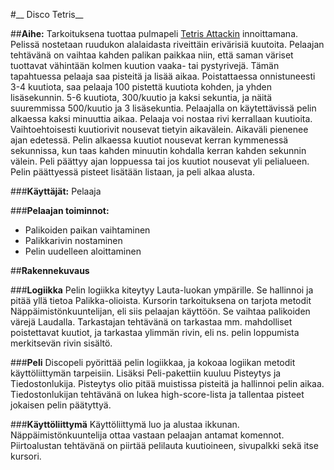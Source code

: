 #__ Disco Tetris__

##__Aihe:__ 
 Tarkoituksena tuottaa pulmapeli [Tetris Attackin](http://www.geek-pride.co.uk/wp-content/uploads/2014/03/tetris-attack-04.png) innoittamana. 
Pelissä nostetaan ruudukon alalaidasta riveittäin erivärisiä kuutoita. Pelaajan tehtävänä on vaihtaa kahden palikan paikkaa niin,
että saman väriset tuottavat vähintään kolmen kuution vaaka- tai pystyrivejä. Tämän tapahtuessa pelaaja saa pisteitä ja lisää aikaa. Poistattaessa
onnistuneesti 3-4 kuutiota, saa pelaaja 100 pistettä kuutiota kohden, ja yhden lisäsekunnin. 5-6 kuutiota, 300/kuutio ja kaksi sekuntia, ja 
näitä suuremmissa 500/kuutio ja 3 lisäsekuntia. Pelaajalla on käytettävissä pelin alkaessa kaksi minuuttia aikaa. Pelaaja voi nostaa rivi kerrallaan
kuutioita. Vaihtoehtoisesti kuutiorivit nousevat tietyin aikavälein. Aikaväli pienenee ajan edetessä. Pelin alkaessa kuutiot nousevat kerran
kymmenessä sekunnissa, kun taas kahden minuutin kohdalla kerran kahden sekunnin välein. Peli päättyy ajan loppuessa tai jos kuutiot nousevat 
yli pelialueen. Pelin päättyessä pisteet lisätään listaan, ja peli alkaa alusta.

###__Käyttäjät:__
 Pelaaja

###__Pelaajan toiminnot:__
* Palikoiden paikan vaihtaminen
* Palikkarivin nostaminen
* Pelin uudelleen aloittaminen

##__Rakennekuvaus__

###__Logiikka__
Pelin logiikka kiteytyy Lauta-luokan ympärille. Se hallinnoi ja pitää yllä tietoa Palikka-olioista. Kursorin tarkoituksena on tarjota metodit
Näppäimistönkuuntelijan, eli siis pelaajan käyttöön. Se vaihtaa palikoiden värejä Laudalla. Tarkastajan tehtävänä on tarkastaa mm. mahdolliset
poistettavat kuutiot, ja tarkastaa ylimmän rivin, eli ns. pelin loppumista merkitsevän rivin sisältö.

###__Peli__
Discopeli pyörittää pelin logiikkaa, ja kokoaa logiikan metodit käyttöliittymän tarpeisiin. Lisäksi Peli-pakettiin kuuluu Pisteytys ja 
Tiedostonlukija. Pisteytys olio pitää muistissa pisteitä ja hallinnoi pelin aikaa. Tiedostonlukijan tehtävänä on lukea high-score-lista ja 
tallentaa pisteet jokaisen pelin päätyttyä.

###__Käyttöliittymä__
Käyttöliittymä luo ja alustaa ikkunan. Näppäimistönkuuntelija ottaa vastaan pelaajan antamat komennot. Piirtoalustan tehtävänä on piirtää
pelilauta kuutioineen, sivupalkki sekä itse kursori. 


